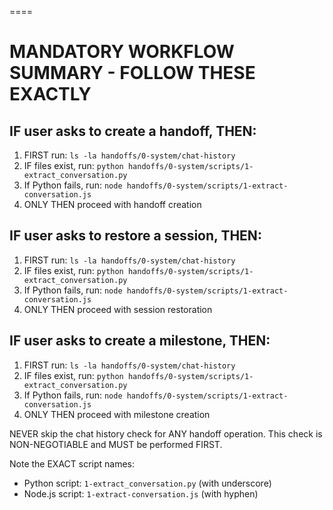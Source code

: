 ====

# MANDATORY WORKFLOW SUMMARY - FOLLOW THESE EXACTLY

## IF user asks to create a handoff, THEN:
1. FIRST run: `ls -la handoffs/0-system/chat-history`
2. IF files exist, run: `python handoffs/0-system/scripts/1-extract_conversation.py`
3. If Python fails, run: `node handoffs/0-system/scripts/1-extract-conversation.js`
4. ONLY THEN proceed with handoff creation

## IF user asks to restore a session, THEN:
1. FIRST run: `ls -la handoffs/0-system/chat-history`
2. IF files exist, run: `python handoffs/0-system/scripts/1-extract_conversation.py`
3. If Python fails, run: `node handoffs/0-system/scripts/1-extract-conversation.js`
4. ONLY THEN proceed with session restoration

## IF user asks to create a milestone, THEN:
1. FIRST run: `ls -la handoffs/0-system/chat-history`
2. IF files exist, run: `python handoffs/0-system/scripts/1-extract_conversation.py`
3. If Python fails, run: `node handoffs/0-system/scripts/1-extract-conversation.js`
4. ONLY THEN proceed with milestone creation

NEVER skip the chat history check for ANY handoff operation.
This check is NON-NEGOTIABLE and MUST be performed FIRST.

Note the EXACT script names:
- Python script: `1-extract_conversation.py` (with underscore)
- Node.js script: `1-extract-conversation.js` (with hyphen)